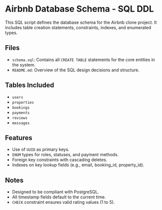 # Airbnb Database Schema - SQL DDL

This SQL script defines the database schema for the Airbnb clone project. It includes table creation statements, constraints, indexes, and enumerated types.

## Files

- `schema.sql`: Contains all `CREATE TABLE` statements for the core entities in the system.
- `README.md`: Overview of the SQL design decisions and structure.

## Tables Included

- `users`
- `properties`
- `bookings`
- `payments`
- `reviews`
- `messages`

## Features

- Use of `UUID` as primary keys.
- `ENUM` types for roles, statuses, and payment methods.
- Foreign key constraints with cascading deletes.
- Indexes on key lookup fields (e.g., email, booking_id, property_id).

## Notes

- Designed to be compliant with PostgreSQL.
- All timestamp fields default to the current time.
- `CHECK` constraint ensures valid rating values (1 to 5).
